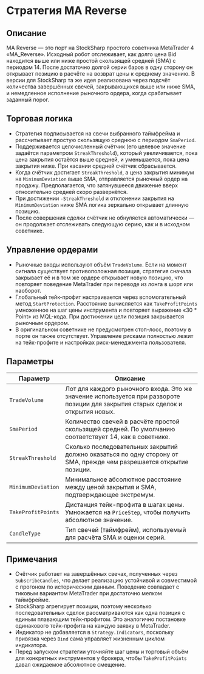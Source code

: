 # Стратегия MA Reverse

## Описание
MA Reverse — это порт на StockSharp простого советника MetaTrader 4 «MA_Reverse». Исходный робот отслеживает, как долго цена
Bid находится выше или ниже простой скользящей средней (SMA) с периодом 14. После достаточно долгой серии баров в одну сторону
он открывает позицию в расчёте на возврат цены к среднему значению. В версии для StockSharp та же идея реализована через
подсчёт количества завершённых свечей, закрывающихся выше или ниже SMA, и немедленное исполнение рыночного ордера, когда
срабатывает заданный порог.

## Торговая логика
- Стратегия подписывается на свечи выбранного таймфрейма и рассчитывает простую скользящую среднюю с периодом `SmaPeriod`.
- Поддерживается целочисленный счётчик (его целевое значение задаётся параметром `StreakThreshold`), который увеличивается,
пока цена закрытия остаётся выше средней, и уменьшается, пока цена закрытия ниже. При касании средней счётчик сбрасывается.
- Когда счётчик достигает `StreakThreshold`, а цена закрытия минимум на `MinimumDeviation` выше SMA, отправляется рыночный ордер
на продажу. Предполагается, что затянувшееся движение вверх относительно средней скоро развернётся.
- При достижении `-StreakThreshold` и отклонении закрытия на `MinimumDeviation` ниже SMA логика зеркально открывает длинную
позицию.
- После совершения сделки счётчик не обнуляется автоматически — он продолжает отслеживать следующую серию, как и в исходном
советнике.

## Управление ордерами
- Рыночные входы используют объём `TradeVolume`. Если на момент сигнала существует противоположная позиция, стратегия сначала
закрывает её и в том же ордере открывает новую позицию, что повторяет поведение MetaTrader при переводе из лонга в шорт или
наоборот.
- Глобальный тейк-профит настраивается через вспомогательный метод `StartProtection`. Расстояние вычисляется как `TakeProfitPoints`
умноженное на шаг цены инструмента и повторяет выражение «30 * Point» из MQL-кода. При достижении цели позиция закрывается
рыночным ордером.
- В оригинальном советнике не предусмотрен стоп-лосс, поэтому в порте он также отсутствует. Управление рисками полностью
лежит на тейк-профите и настройках риск-менеджмента пользователя.

## Параметры
| Параметр | Описание |
|----------|----------|
| `TradeVolume` | Лот для каждого рыночного входа. Это же значение используется при развороте позиции для закрытия старых сделок и открытия новых. |
| `SmaPeriod` | Количество свечей в расчёте простой скользящей средней. По умолчанию соответствует 14, как в советнике. |
| `StreakThreshold` | Сколько последовательных закрытий должно оказаться по одну сторону от SMA, прежде чем разрешается открытие позиции. |
| `MinimumDeviation` | Минимальное абсолютное расстояние между ценой закрытия и SMA, подтверждающее экстремум. |
| `TakeProfitPoints` | Дистанция тейк-профита в шагах цены. Умножается на `PriceStep`, чтобы получить абсолютное значение. |
| `CandleType` | Тип свечей (таймфрейм), используемый для расчёта SMA и оценки серий. |

## Примечания
- Счётчик работает на завершённых свечах, полученных через `SubscribeCandles`, что делает реализацию устойчивой и совместимой с
прогоном по историческим данным. Поведение совпадает с тиковым вариантом MetaTrader при достаточно мелком таймфрейме.
- StockSharp агрегирует позиции, поэтому несколько последовательных сделок рассматриваются как одна позиция с единым плавающим
тейк-профитом. Это аналогично постановке одинакового тейк-профита на каждую заявку в MetaTrader.
- Индикатор не добавляется в `Strategy.Indicators`, поскольку привязка через `Bind` сама управляет жизненным циклом индикатора.
- Перед запуском стратегии уточняйте шаг цены и торговый объём для конкретных инструментов у брокера, чтобы `TakeProfitPoints`
давал ожидаемое абсолютное смещение.
